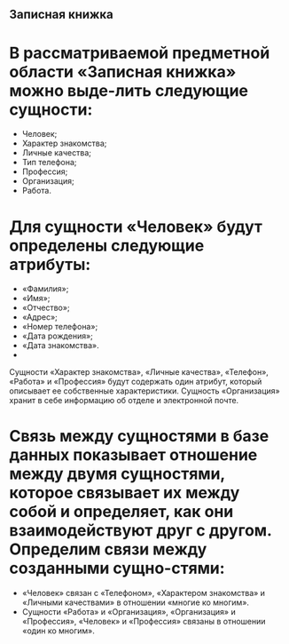 ## Записная книжка

# В рассматриваемой предметной области «Записная книжка» можно выде-лить следующие сущности:
-	Человек;
-	Характер знакомства;
-	Личные качества;
-	Тип телефона;
-	Профессия;
-	Организация;
-	Работа.
  
# Для сущности «Человек» будут определены следующие атрибуты:
-	«Фамилия»;
-	«Имя»;
-	«Отчество»;
-	«Адрес»;
-	«Номер телефона»;
-	«Дата рождения»;
-	«Дата знакомства».
-	
Сущности «Характер знакомства», «Личные качества», «Телефон», «Работа» и «Профессия» будут содержать один атрибут, который описывает ее собственные характеристики.
Сущность «Организация» хранит в себе информацию об отделе и электронной почте.

# Связь между сущностями в базе данных показывает отношение между двумя сущностями, которое связывает их между собой и определяет, как они взаимодействуют друг с другом. Определим связи между созданными сущно-стями:
-	«Человек» связан с «Телефоном», «Характером знакомства» и «Личными качествами» в отношении «многие ко многим».
-	Сущности «Работа» и «Организация», «Организация» и «Профессия», «Человек» и «Профессия» связаны в отношении «один ко многим».

